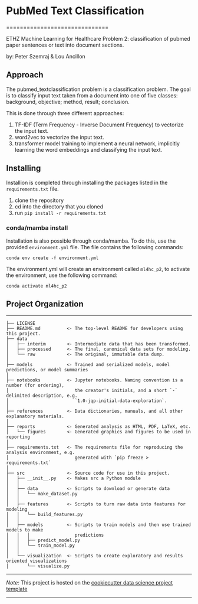 # PubMed Text Classification

==============================

ETHZ Machine Learning for Healthcare Problem 2: classification of pubmed paper sentences or text into document sections.

by: Peter Szemraj & Lou Ancillon

## Approach

The pubmed_textclassification problem is a classification problem. The goal is to classify input text taken from a document into one of five classes:  background, objective; method, result; conclusion.

This is done through three different approaches:

1. TF-IDF (Term Frequency - Inverse Document Frequency) to vectorize the input text.
2. word2vec to vectorize the input text.
3. transformer model training to implement a neural network, implicitly learning the word embeddings and classifying the input text.

## Installing

Installion is completed through installing the packages listed in the `requirements.txt` file.

1. clone the repository
2. cd into the directory that you cloned
3. run `pip install -r requirements.txt`

### conda/mamba install

Installation is also possible through conda/mamba. To do this, use the provided `environment.yml` file. The file contains the following commands:

```
conda env create -f environment.yml
```

The environment.yml will create an environment called `ml4hc_p2`, to activate the environment, use the following command:

```
conda activate ml4hc_p2
```

## Project Organization

------------

    ├── LICENSE
    ├── README.md          <- The top-level README for developers using this project.
    ├── data
    │   ├── interim        <- Intermediate data that has been transformed.
    │   ├── processed      <- The final, canonical data sets for modeling.
    │   └── raw            <- The original, immutable data dump.
    │
    ├── models             <- Trained and serialized models, model predictions, or model summaries
    │
    ├── notebooks          <- Jupyter notebooks. Naming convention is a number (for ordering),
    │                         the creator's initials, and a short `-` delimited description, e.g.
    │                         `1.0-jqp-initial-data-exploration`.
    │
    ├── references         <- Data dictionaries, manuals, and all other explanatory materials.
    │
    ├── reports            <- Generated analysis as HTML, PDF, LaTeX, etc.
    │   └── figures        <- Generated graphics and figures to be used in reporting
    │
    ├── requirements.txt   <- The requirements file for reproducing the analysis environment, e.g.
    │                         generated with `pip freeze > requirements.txt`
    │
    ├── src                <- Source code for use in this project.
    │   ├── __init__.py    <- Makes src a Python module
    │   │
    │   ├── data           <- Scripts to download or generate data
    │   │   └── make_dataset.py
    │   │
    │   ├── features       <- Scripts to turn raw data into features for modeling
    │   │   └── build_features.py
    │   │
    │   ├── models         <- Scripts to train models and then use trained models to make
    │   │   │                 predictions
    │   │   ├── predict_model.py
    │   │   └── train_model.py
    │   │
    │   └── visualization  <- Scripts to create exploratory and results oriented visualizations
    │       └── visualize.py

--------

_Note:_ This project is hosted on the [cookiecutter data science project template](ttps://drivendata.github.io/cookiecutter-data-science/)

--------
